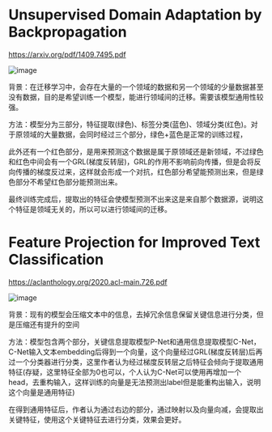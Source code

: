 # Unsupervised Domain Adaptation by Backpropagation
https://arxiv.org/pdf/1409.7495.pdf

![image](https://user-images.githubusercontent.com/32132519/168024177-28333171-c4fe-4c0d-8e14-ddec62772e1c.png)

背景：在迁移学习中，会存在大量的一个领域的数据和另一个领域的少量数据甚至没有数据，目的是希望训练一个模型，能进行领域间的迁移。需要该模型通用性较强。

方法：模型分为三部分，特征提取(绿色)、标签分类(蓝色)、领域分类(红色)。对于原领域的大量数据，会同时经过三个部分，绿色+蓝色是正常的训练过程，

此外还有一个红色部分，是用来预测这个数据是属于原领域还是新领域，不过绿色和红色中间会有一个GRL(梯度反转层)，GRL的作用不影响前向传播，但是会将反向传播的梯度反过来，这样就会形成一个对抗，红色部分希望能预测出来，但是绿色部分不希望红色部分能预测出来。

最终训练完成后，提取出的特征会使模型预测不出来这是来自那个数据源，说明这个特征是领域无关的，所以可以进行领域间的迁移。


# Feature Projection for Improved Text Classification
https://aclanthology.org/2020.acl-main.726.pdf

![image](https://user-images.githubusercontent.com/32132519/168023287-d01409e9-d236-4810-b0b5-87bd2a3ff6c9.png)

背景：现有的模型会压缩文本中的信息，去掉冗余信息保留关键信息进行分类，但是压缩还有提升的空间

方法：模型包含两个部分，关键信息提取模型P-Net和通用信息提取模型C-Net，C-Net输入文本embedding后得到一个向量，这个向量经过GRL(梯度反转层)后再过一个分类器进行分类，这里作者认为经过梯度反转层之后特征会倾向于提取通用特征(存疑，这里特征全部为0也可以，个人认为C-Net可以使用再增加一个head，去重构输入，这样训练的向量是无法预测出label但是能重构出输入，说明这个向量是通用特征)

在得到通用特征后，作者认为通过右边的部分，通过映射以及向量向减，会提取出关键特征，使用这个关键特征去进行分类，效果会更好。
